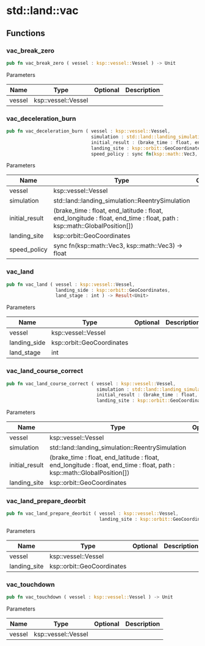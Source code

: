 # std::land::vac



## Functions


### vac_break_zero

```rust
pub fn vac_break_zero ( vessel : ksp::vessel::Vessel ) -> Unit
```



Parameters

| Name   | Type                | Optional | Description |
| ------ | ------------------- | -------- | ----------- |
| vessel | ksp::vessel::Vessel |          |             |


### vac_deceleration_burn

```rust
pub fn vac_deceleration_burn ( vessel : ksp::vessel::Vessel,
                               simulation : std::land::landing_simulation::ReentrySimulation,
                               initial_result : (brake_time : float, end_latitude : float, end_longitude : float, end_time : float, path : ksp::math::GlobalPosition[]),
                               landing_site : ksp::orbit::GeoCoordinates,
                               speed_policy : sync fn(ksp::math::Vec3, ksp::math::Vec3) -> float ) -> Result<Unit>
```



Parameters

| Name           | Type                                                                                                                    | Optional | Description |
| -------------- | ----------------------------------------------------------------------------------------------------------------------- | -------- | ----------- |
| vessel         | ksp::vessel::Vessel                                                                                                     |          |             |
| simulation     | std::land::landing_simulation::ReentrySimulation                                                                        |          |             |
| initial_result | (brake_time : float, end_latitude : float, end_longitude : float, end_time : float, path : ksp::math::GlobalPosition[]) |          |             |
| landing_site   | ksp::orbit::GeoCoordinates                                                                                              |          |             |
| speed_policy   | sync fn(ksp::math::Vec3, ksp::math::Vec3) -> float                                                                      |          |             |


### vac_land

```rust
pub fn vac_land ( vessel : ksp::vessel::Vessel,
                  landing_side : ksp::orbit::GeoCoordinates,
                  land_stage : int ) -> Result<Unit>
```



Parameters

| Name         | Type                       | Optional | Description |
| ------------ | -------------------------- | -------- | ----------- |
| vessel       | ksp::vessel::Vessel        |          |             |
| landing_side | ksp::orbit::GeoCoordinates |          |             |
| land_stage   | int                        |          |             |


### vac_land_course_correct

```rust
pub fn vac_land_course_correct ( vessel : ksp::vessel::Vessel,
                                 simulation : std::land::landing_simulation::ReentrySimulation,
                                 initial_result : (brake_time : float, end_latitude : float, end_longitude : float, end_time : float, path : ksp::math::GlobalPosition[]),
                                 landing_site : ksp::orbit::GeoCoordinates ) -> Result<(brake_time : float, end_latitude : float, end_longitude : float, end_time : float, path : ksp::math::GlobalPosition[])>
```



Parameters

| Name           | Type                                                                                                                    | Optional | Description |
| -------------- | ----------------------------------------------------------------------------------------------------------------------- | -------- | ----------- |
| vessel         | ksp::vessel::Vessel                                                                                                     |          |             |
| simulation     | std::land::landing_simulation::ReentrySimulation                                                                        |          |             |
| initial_result | (brake_time : float, end_latitude : float, end_longitude : float, end_time : float, path : ksp::math::GlobalPosition[]) |          |             |
| landing_site   | ksp::orbit::GeoCoordinates                                                                                              |          |             |


### vac_land_prepare_deorbit

```rust
pub fn vac_land_prepare_deorbit ( vessel : ksp::vessel::Vessel,
                                  landing_site : ksp::orbit::GeoCoordinates ) -> Result<Unit>
```



Parameters

| Name         | Type                       | Optional | Description |
| ------------ | -------------------------- | -------- | ----------- |
| vessel       | ksp::vessel::Vessel        |          |             |
| landing_site | ksp::orbit::GeoCoordinates |          |             |


### vac_touchdown

```rust
pub fn vac_touchdown ( vessel : ksp::vessel::Vessel ) -> Unit
```



Parameters

| Name   | Type                | Optional | Description |
| ------ | ------------------- | -------- | ----------- |
| vessel | ksp::vessel::Vessel |          |             |

